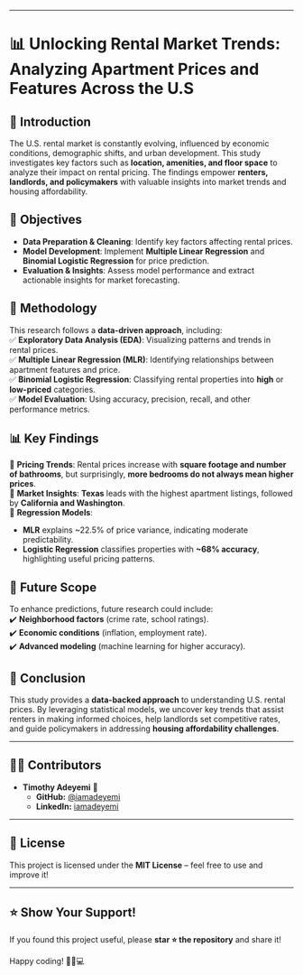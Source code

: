 

---

# 📊 Unlocking Rental Market Trends: Analyzing Apartment Prices and Features Across the U.S  

## 🏡 Introduction  

The U.S. rental market is constantly evolving, influenced by economic conditions, demographic shifts, and urban development. This study investigates key factors such as **location, amenities, and floor space** to analyze their impact on rental pricing. The findings empower **renters, landlords, and policymakers** with valuable insights into market trends and housing affordability.  

## 🎯 Objectives  

- **Data Preparation & Cleaning**: Identify key factors affecting rental prices.  
- **Model Development**: Implement **Multiple Linear Regression** and **Binomial Logistic Regression** for price prediction.  
- **Evaluation & Insights**: Assess model performance and extract actionable insights for market forecasting.  

## 📌 Methodology  

This research follows a **data-driven approach**, including:  
✅ **Exploratory Data Analysis (EDA)**: Visualizing patterns and trends in rental prices.  
✅ **Multiple Linear Regression (MLR)**: Identifying relationships between apartment features and price.  
✅ **Binomial Logistic Regression**: Classifying rental properties into **high** or **low-priced** categories.  
✅ **Model Evaluation**: Using accuracy, precision, recall, and other performance metrics.  

## 📊 Key Findings  

🔹 **Pricing Trends**: Rental prices increase with **square footage and number of bathrooms**, but surprisingly, **more bedrooms do not always mean higher prices**.  
🔹 **Market Insights**: **Texas** leads with the highest apartment listings, followed by **California and Washington**.  
🔹 **Regression Models**:  
   - **MLR** explains ~22.5% of price variance, indicating moderate predictability.  
   - **Logistic Regression** classifies properties with **~68% accuracy**, highlighting useful pricing patterns.  

## 📌 Future Scope  

To enhance predictions, future research could include:  
✔️ **Neighborhood factors** (crime rate, school ratings).  
✔️ **Economic conditions** (inflation, employment rate).  
✔️ **Advanced modeling** (machine learning for higher accuracy).  

## 🚀 Conclusion  

This study provides a **data-backed approach** to understanding U.S. rental prices. By leveraging statistical models, we uncover key trends that assist renters in making informed choices, help landlords set competitive rates, and guide policymakers in addressing **housing affordability challenges**.  

---

## 👨‍💻 **Contributors**  
- **Timothy Adeyemi** 🚀  
  - **GitHub:** [@iamadeyemi](https://github.com/iamtimothy)  
  - **LinkedIn:** [iamadeyemi](https://www.linkedin.com/in/timothy-ade/)  

---

## 📜 **License**  
This project is licensed under the **MIT License** – feel free to use and improve it!  

---

## ⭐ **Show Your Support!**  
If you found this project useful, please **star ⭐ the repository** and share it!  

Happy coding! 🚀🏡💻  